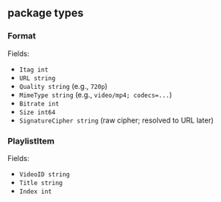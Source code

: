 ## package types

### Format
Fields:
- `Itag int`
- `URL string`
- `Quality string` (e.g., `720p`)
- `MimeType string` (e.g., `video/mp4; codecs=...`)
- `Bitrate int`
- `Size int64`
- `SignatureCipher string` (raw cipher; resolved to URL later)

### PlaylistItem
Fields:
- `VideoID string`
- `Title string`
- `Index int`


